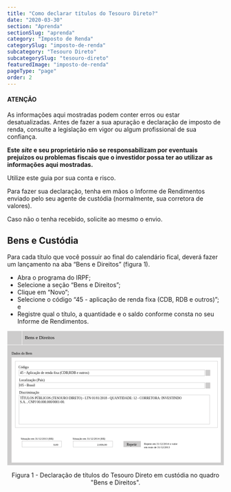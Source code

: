 ```yaml
---
title: "Como declarar títulos do Tesouro Direto?"
date: "2020-03-30"
section: "Aprenda"
sectionSlug: "aprenda"
category: "Imposto de Renda"
categorySlug: "imposto-de-renda"
subcategory: "Tesouro Direto"
subcategorySlug: "tesouro-direto"
featuredImage: "imposto-de-renda"
pageType: "page"
order: 2
---
```


<div class="dashedBox">

<h4>ATENÇÃO</h4>

As informações aqui mostradas podem conter erros ou estar desatualizadas. Antes de fazer a sua apuração e declaração de imposto de renda, consulte a legislação em vigor ou algum profissional de sua confiança.

**Este *site* e seu proprietário não se responsabilizam por eventuais prejuízos ou problemas fiscais que o investidor possa ter ao utilizar as informações aqui mostradas.**

Utilize este guia por sua conta e risco.


</div>

Para fazer sua declaração, tenha em mãos o Informe de Rendimentos enviado pelo seu agente de custódia (normalmente, sua corretora de valores).

Caso não o tenha recebido, solicite ao mesmo o envio.

## Bens e Custódia

Para cada título que você possuir ao final do calendário fical, deverá fazer um lançamento na aba “Bens e Direitos” (figura 1).

- Abra o programa do IRPF;
- Selecione a seção “Bens e Direitos”;
- Clique em “Novo”;
- Selecione o código “45 - aplicação de renda fixa (CDB, RDB e outros)”; e
- Registre qual o título, a quantidade e o saldo conforme consta no seu Informe de Rendimentos.





<div style="text-align:center">

<svg viewBox="0 0 313.9 194.6">
<style type="text/css">
	.st0{fill:#CDCCCC;}
	.st1{fill:#FFFFFF;}
	.st2{fill:none;stroke:#FFFFFF;stroke-width:0.5;stroke-miterlimit:10;}
	.st3{fill:none;stroke:#CDCCCC;stroke-width:0.5;stroke-miterlimit:10;}
	.st4{font-family:'Verdana';}
	.st5{font-size:7px;}
	.st6{font-size:5px;}
	.st7{font-size:4px;}
</style>
<g id="Layer_5">
	<rect id="XMLID_39_" x="0.2" y="0.1" class="st0" width="313.9" height="194.6"/>
</g>
<g id="Layer_7">
	<rect id="XMLID_45_" x="6.3" y="38.5" class="st1" width="303.3" height="152.4"/>
	<line id="XMLID_16_" class="st2" x1="317.7" y1="20.2" x2="-3" y2="20.2"/>
	<line id="XMLID_19_" class="st2" x1="21.5" y1="20.2" x2="21.5" y2="-2"/>
</g>
<g id="Layer_6">
	<rect id="XMLID_40_" x="11.7" y="43.8" class="st3" width="293.1" height="96.4"/>
	<rect id="XMLID_41_" x="17.1" y="56.4" class="st3" width="269.2" height="8.7"/>
	<rect id="XMLID_43_" x="17.1" y="74.8" class="st3" width="269.2" height="8.7"/>
	<rect id="XMLID_44_" x="17.1" y="92.8" class="st3" width="276.3" height="42.4"/>
	<rect id="XMLID_42_" x="21.5" y="159.7" class="st3" width="57.2" height="8.7"/>
	<rect id="XMLID_46_" x="95.5" y="159.7" class="st3" width="57.2" height="8.7"/>
	<rect id="XMLID_47_" x="168.5" y="159.7" class="st0" width="25.2" height="8.7"/>
</g>
<g id="Layer_4">
	<text id="XMLID_1_" transform="matrix(1 0 0 1 25.4942 11.7902)" class="st4 st5">Bens e Direitos</text>
	<text id="XMLID_2_" transform="matrix(1 0 0 1 6.3707 34.4426)" class="st4 st6">Dados do Bem</text>
	<text id="XMLID_4_" transform="matrix(1 0 0 1 16.361 54.2032)" class="st4 st6">Código</text>
	<text id="XMLID_5_" transform="matrix(1 0 0 1 18.5616 62.5866)" class="st4 st6">45 - Aplicação de renda fixa (CDB,RDB e outros)</text>
	<text id="XMLID_6_" transform="matrix(1 0 0 1 17.217 72.5683)" class="st4 st6">Localização (País)</text>
	<text id="XMLID_7_" transform="matrix(1 0 0 1 16.5873 80.6524)" class="st4 st6">105 - Brasil</text>
	<text id="XMLID_8_" transform="matrix(1 0 0 1 17.2257 90.9338)" class="st4 st6">Discriminação</text>
	<text transform="matrix(0.9651 0 0 1 18.562 98.9152)" class="st4 st6">TÍTULOS PÚBLICOS (TESOURO DIRETO) - LTN 01/01/2018 - QUANTIDADE: 12 - CORRETORA: INVESTINDO</text>
	<text transform="matrix(0.9651 0 0 1 18.562 104.9152)" class="st4 st6"> S.A. , CNPJ 00.000.000/0001-00.</text>
	<text id="XMLID_10_" transform="matrix(1 0 0 1 19.7453 157.5986)" class="st4 st7">Situação em 31/12/2013 (R$)</text>
	<text id="XMLID_11_" transform="matrix(1 0 0 1 94.8949 157.5984)" class="st4 st7">Situação em 31/12/2014 (R$)</text>
	<text id="XMLID_12_" transform="matrix(1 0 0 1 173.1125 166.2806)" class="st4 st6">Repetir</text>
	<text transform="matrix(1 0 0 1 198.3912 165.2806)" class="st4 st7">Repete em 31/12/2014 o valor</text>
	<text transform="matrix(1 0 0 1 198.3912 170.0806)" class="st4 st7">em reais de 31/12/2013</text>
	<text id="XMLID_14_" transform="matrix(1 0 0 1 66.8944 166.2806)" class="st4 st7">0,00</text>
	<text id="XMLID_15_" transform="matrix(1 0 0 1 130.4335 166.2806)" class="st4 st7">2.000,00</text>
</g>
<g id="Layer_9">
	<rect id="XMLID_20_" x="287.4" y="56.4" class="st0" width="6.9" height="8.7"/>
	<rect id="XMLID_22_" x="287.4" y="74.8" class="st0" width="6.9" height="8.7"/>
</g>
</svg>


</div>

<p class="legenda" style="text-align:center">Figura 1 - Declaração de títulos do Tesouro Direto em custódia no quadro "Bens e Direitos".</p>
